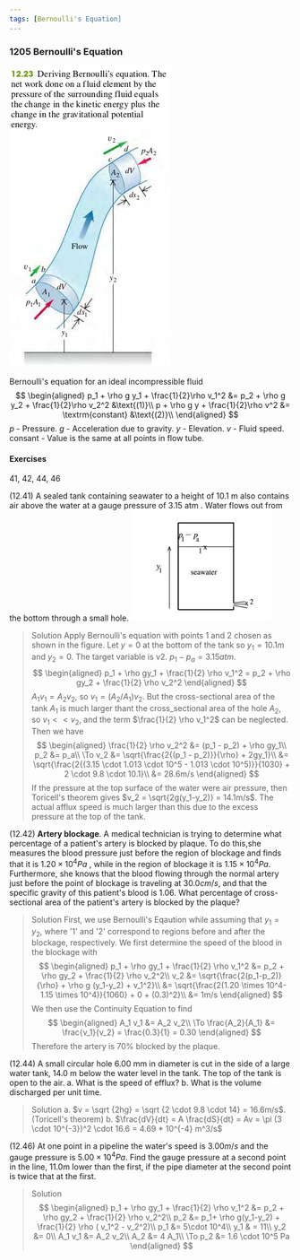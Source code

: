 ```yaml
---
tags: [Bernoulli's Equation]
---
```


### 1205 Bernoulli's Equation
![Graph](../assets/fig_1223.png)

Bernoulli's equation for an ideal incompressible fluid
$$
\begin{aligned}
p_1 + \rho g y_1 + \frac{1}{2}\rho v_1^2 &= p_2 + \rho g y_2 + \frac{1}{2}\rho v_2^2 &\text{(1)}\\
p + \rho g y + \frac{1}{2}\rho v^2 &= \textrm{constant} &\text{(2)}\\
\end{aligned}
$$
$p$ - Pressure.
$g$ - Acceleration due to gravity.
$y$ - Elevation.
$v$ - Fluid speed.
$\textrm{consant}$ - Value is the same at all points in flow tube.

#### Exercises
41, 42, 44, 46

(12.41) A sealed tank containing seawater to a height of 10.1 m also contains air above the water at a gauge pressure of 3.15 atm . Water flows out from the bottom through a small hole.
![Graph](../assets/12_41.JPG)
>Solution
Apply Bernoulli's equation with points 1 and 2 chosen as shown in the figure. Let $y=0$ at the bottom of the tank so $y_1=10.1m$ and $y_2=0$. The target variable is v2.
$p_1 - p_a=3.15atm$.
$$
\begin{aligned}
p_1 + \rho gy_1 + \frac{1}{2} \rho v_1^2 = p_2 + \rho gy_2 + \frac{1}{2} \rho v_2^2
\end{aligned}
$$
$A_1 v_1 = A_2 v_2$, so $v_1 = (A_2 / A_1) v_2$. But the cross-sectional area of the tank $A_1$ is much larger thant the cross_sectional area of the hole $A_2$, so $v_1 << v_2$, and the term $\frac{1}{2} \rho v_1^2$ can be neglected. Then we have
$$
\begin{aligned}
\frac{1}{2} \rho v_2^2 &= (p_1 - p_2) + \rho gy_1\\
p_2 &= p_a\\
\To v_2 &= \sqrt{\frac{2{(p_1 - p_2)}}{\rho} + 2gy_1}\\
&= \sqrt{\frac{2{(3.15 \cdot 1.013 \cdot 10^5 - 1.013 \cdot 10^5)}}{1030} + 2 \cdot 9.8 \cdot 10.1}\\
&= 28.6m/s
\end{aligned}
$$
If the pressure at the top surface of the water were air pressure, then Toricell's theorem gives $v_2 = \sqrt{2g(y_1-y_2)} = 14.1m/s$. The actual afflux speed is much larger than this due to the excess pressure at the top of the tank.

(12.42) **Artery blockage**. A medical technician is trying to determine what percentage of a patient's artery is blocked by plaque. To do this,she measures the blood pressure just before the region of blockage and finds that it is $1.20 \times 10^4Pa$ , while in the region of blockage it is $1.15 \times 10^4Pa$. Furthermore, she knows that the blood flowing through the normal artery just before the point of blockage is traveling at $30.0 cm/s$, and that the specific gravity of this patient's blood is $1.06$. What percentage of cross-sectional area of the patient's artery is blocked by the plaque?
>Solution
First, we use Bernoulli's Eqaution while assuming that $y_1 = y_2$, where '1' and '2' correspond to regions before and after the blockage, respectively. We first determine the speed of the blood in the blockage with
$$
\begin{aligned}
p_1 + \rho gy_1 + \frac{1}{2} \rho v_1^2 &= p_2 + \rho gy_2 + \frac{1}{2} \rho v_2^2\\
v_2 &= \sqrt{\frac{2(p_1-p_2)}{\rho} + \rho g (y_1-y_2) + v_1^2}\\
&= \sqrt{\frac{2(1.20 \times 10^4-1.15 \times 10^4)}{1060} + 0 + (0.3)^2}\\
&= 1m/s
\end{aligned}
$$
We then use the Continuity Equation to find
$$
\begin{aligned}
A_1 v_1 &= A_2 v_2\\
\To \frac{A_2}{A_1} &= \frac{v_1}{v_2} = \frac{0.3}{1} = 0.30
\end{aligned}
$$
Therefore the artery is 70% blocked by the plaque.

(12.44) A small circular hole 6.00 mm in diameter is cut in the side of a large water tank, 14.0 m below the water level in the tank. The top of the tank is open to the air.
a. What is the speed of efflux?
b. What is the volume discharged per unit time.
>Solution
a. $v = \sqrt {2hg} = \sqrt {2 \cdot 9.8 \cdot 14} = 16.6m/s$. (Toricell's theorem)
b. $\frac{dV}{dt} = A \frac{dS}{dt} = Av = \pi (3 \cdot 10^{-3})^2 \cdot 16.6 = 4.69 * 10^{-4} m^3/s$

(12.46) At one point in a pipeline the water's speed is $3.00m/s$ and the gauge pressure is $5.00 \times 10^4Pa$. Find the gauge pressure at a second point in the line, 11.0m lower than the first, if the pipe diameter at the second point is twice that at the first.
>Solution
$$
\begin{aligned}
p_1 + \rho gy_1 + \frac{1}{2} \rho v_1^2 &= p_2 + \rho gy_2 + \frac{1}{2} \rho v_2^2\\
p_2 &= p_1+ \rho g(y_1-y_2) + \frac{1}{2} \rho ( v_1^2 -  v_2^2)\\
p_1 &= 5\cdot 10^4\\
y_1 & = 11\\
y_2 &= 0\\
A_1 v_1 &= A_2 v_2\\
A_2 &= 4 A_1\\
\To p_2 &= 1.6 \cdot 10^5 Pa
\end{aligned}
$$
